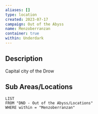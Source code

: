 ```yaml
---
aliases: []
type: location
created: 2023-07-17
campaign: Out of the Abyss
name: Menzoberranzan
container: true
within: Underdark
---
```


## Description

Capital city of the Drow

## Sub Areas/Locations

```dataview
LIST
FROM "DND - Out of the Abyss/Locations"
WHERE within = "Menzoberranzan"
```
